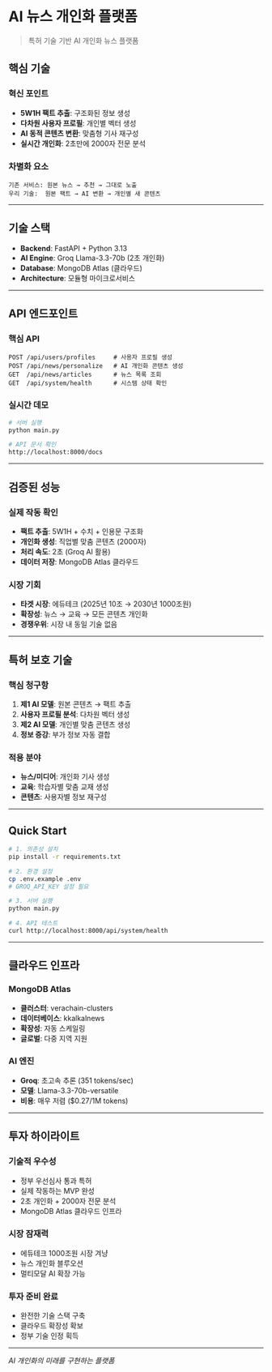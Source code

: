 # AI 뉴스 개인화 플랫폼

> 특허 기술 기반 AI 개인화 뉴스 플랫폼

## 핵심 기술

### 혁신 포인트
- **5W1H 팩트 추출**: 구조화된 정보 생성
- **다차원 사용자 프로필**: 개인별 벡터 생성  
- **AI 동적 콘텐츠 변환**: 맞춤형 기사 재구성
- **실시간 개인화**: 2초만에 2000자 전문 분석

### 차별화 요소
```
기존 서비스: 원본 뉴스 → 추천 → 그대로 노출
우리 기술:  원본 팩트 → AI 변환 → 개인별 새 콘텐츠
```

---

## 기술 스택

- **Backend**: FastAPI + Python 3.13
- **AI Engine**: Groq Llama-3.3-70b (2초 개인화)
- **Database**: MongoDB Atlas (클라우드)
- **Architecture**: 모듈형 마이크로서비스

---

## API 엔드포인트

### 핵심 API
```http
POST /api/users/profiles     # 사용자 프로필 생성
POST /api/news/personalize   # AI 개인화 콘텐츠 생성
GET  /api/news/articles      # 뉴스 목록 조회
GET  /api/system/health      # 시스템 상태 확인
```

### 실시간 데모
```bash
# 서버 실행
python main.py

# API 문서 확인
http://localhost:8000/docs
```

---

## 검증된 성능

### 실제 작동 확인
- **팩트 추출**: 5W1H + 수치 + 인용문 구조화
- **개인화 생성**: 직업별 맞춤 콘텐츠 (2000자)
- **처리 속도**: 2초 (Groq AI 활용)
- **데이터 저장**: MongoDB Atlas 클라우드

### 시장 기회
- **타겟 시장**: 에듀테크 (2025년 10조 → 2030년 1000조원)
- **확장성**: 뉴스 → 교육 → 모든 콘텐츠 개인화
- **경쟁우위**: 시장 내 동일 기술 없음

---

## 특허 보호 기술

### 핵심 청구항
1. **제1 AI 모델**: 원본 콘텐츠 → 팩트 추출
2. **사용자 프로필 분석**: 다차원 벡터 생성
3. **제2 AI 모델**: 개인별 맞춤 콘텐츠 생성  
4. **정보 증강**: 부가 정보 자동 결합

### 적용 분야
- **뉴스/미디어**: 개인화 기사 생성
- **교육**: 학습자별 맞춤 교재 생성
- **콘텐츠**: 사용자별 정보 재구성

---

## Quick Start

```bash
# 1. 의존성 설치
pip install -r requirements.txt

# 2. 환경 설정  
cp .env.example .env
# GROQ_API_KEY 설정 필요

# 3. 서버 실행
python main.py

# 4. API 테스트
curl http://localhost:8000/api/system/health
```

---

## 클라우드 인프라

### MongoDB Atlas
- **클러스터**: verachain-clusters
- **데이터베이스**: kkalkalnews  
- **확장성**: 자동 스케일링
- **글로벌**: 다중 지역 지원

### AI 엔진
- **Groq**: 초고속 추론 (351 tokens/sec)
- **모델**: Llama-3.3-70b-versatile
- **비용**: 매우 저렴 ($0.27/1M tokens)

---

## 투자 하이라이트

### 기술적 우수성
- 정부 우선심사 통과 특허
- 실제 작동하는 MVP 완성
- 2초 개인화 + 2000자 전문 분석
- MongoDB Atlas 클라우드 인프라

### 시장 잠재력  
- 에듀테크 1000조원 시장 겨냥
- 뉴스 개인화 블루오션
- 멀티모달 AI 확장 가능

### 투자 준비 완료
- 완전한 기술 스택 구축
- 클라우드 확장성 확보
- 정부 기술 인정 획득

---

*AI 개인화의 미래를 구현하는 플랫폼*